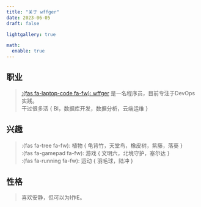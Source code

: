 ```yaml
---
title: "关于 wffger"
date: 2023-06-05
draft: false

lightgallery: true

math:
  enable: true
---
```


## 职业
> [:(fas fa-laptop-code fa-fw): wffger](https://github.com/wffger) 是一名程序员，目前专注于DevOps实践。  
> 干过很多活 { BI，数据库开发，数据分析，云端运维 }

## 兴趣

> :(fas fa-tree fa-fw): 植物 { 龟背竹，天堂鸟，橡皮树，紫藤，落葵 }  
> :(fas fa-gamepad fa-fw): 游戏 { 文明六，北境守护，塞尔达 }  
> :(fas fa-running fa-fw): 运动 { 羽毛球，陆冲 }  

## 性格

> 喜欢安静，但可以为I作E。